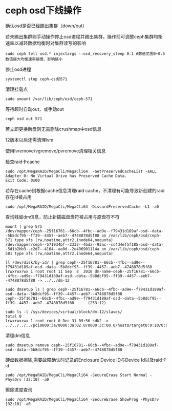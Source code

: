 # ceph osd下线操作

确认osd是否已经踢出集群（down/out）

若未踢出集群则手动操作停止osd进程并踢出集群，操作前可调整ceph集群均衡速率以减轻数据均衡时对集群读写的影响
```
sudo ceph tell osd.* injectargs --osd_recovery_sleep 0.1 #数值范围0~0.5 数值越大均衡速率越慢，影响越小
```

停止osd进程
```
systemctl stop ceph-osd@571
```

清理挂载点
```
sudo umount /var/lib/ceph/osd/ceph-571
```

等待超时自动out，或手动out
```
ceph osd out 571
```

若立即更换新盘则无需删除crushmap中osd信息

12版本以后还需清理lvm

使用lvremove/vgremove/pvremove清理相关信息

检查raid卡cache
```
sudo /opt/MegaRAID/MegaCli/MegaCli64  -GetPreservedCacheList -aALL
Adapter 0: No Virtual Drive has Preserved Cache Data.
Exit Code: 0x00
```

若存在cache则根据cache信息清理raid cache，不清理有可能导致新创建的raid存在id被占用
```
sudo /opt/MegaRAID/MegaCli/MegaCli64 -DiscardPreservedCache -L1 -a0
```

查询残留dm信息，防止新插磁盘盘符被占用与原盘符不符
```
mount | grep 571
/dev/mapper/ceph--25f16781--66cb--4fbc--ad9e--f79431d189af-osd--data--5b8dcf95--ff39--4457--aeb7--4748878d5f88 on /var/lib/ceph/osd/ceph-571 type xfs (rw,noatime,attr2,inode64,noquota)
/dev/mapper/ceph--571934bf--2332--4bda--93ac--cc4d4ef5f185-osd--data--5d1b2bb3--c2d7--4164--aa0d--2e406901114a on /var/lib/ceph/osd/ceph-581 type xfs (rw,noatime,attr2,inode64,noquota)

ll /dev/disk/by-id/ | grep ceph--25f16781--66cb--4fbc--ad9e--f79431d189af-osd--data--5b8dcf95--ff39--4457--aeb7--4748878d5f88
lrwxrwxrwx 1 root root 11 Sep  8  2018 dm-name-ceph--25f16781--66cb--4fbc--ad9e--f79431d189af-osd--data--5b8dcf95--ff39--4457--aeb7--4748878d5f88 -> ../../dm-12

sudo dmsetup ls | grep ceph--25f16781--66cb--4fbc--ad9e--f79431d189af-osd--data--5b8dcf95--ff39--4457--aeb7--4748878d5f88
ceph--25f16781--66cb--4fbc--ad9e--f79431d189af-osd--data--5b8dcf95--ff39--4457--aeb7--4748878d5f88      (253:12)

sudo ls -l /sys/devices/virtual/block/dm-12/slaves/
total 0
lrwxrwxrwx 1 root root 0 Dec 31 09:56 sdk2 -> ../../../../pci0000:3a/0000:3a:02.0/0000:3c:00.0/host0/target0:0:10/0:0:10:0/block/sdk/sdk2
```

清理dm信息
```
sudo dmsetup remove ceph--25f16781--66cb--4fbc--ad9e--f79431d189af-osd--data--5b8dcf95--ff39--4457--aeb7--4748878d5f88
```

硬盘数据擦除,需要故障确认时记录的Enclosure Device ID与Device Id以及raid卡id
```
sudo /opt/MegaRAID/MegaCli/MegaCli64 -SecureErase Start Normal -PhysDrv [32:10] -a0
```

擦除进度查询
```
sudo /opt/MegaRAID/MegaCli/MegaCli64 -SecureErase ShowProg -PhysDrv [32:10] -a0
```
